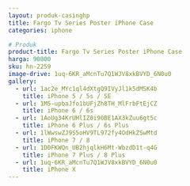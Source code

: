 ```yaml
---
layout: produk-casinghp
title: Fargo Tv Series Poster iPhone Case
categories: iphone

# Produk
product-title: Fargo Tv Series Poster iPhone Case
harga: 90000
sku: hn-2259
image-drive: 1uq-6KR_aMcnTu7Q1WJV8xkBVYD_6N0u0
gallery:
  - url: 1ac2e_MYc1ql4dXtgQ9IVyJl1k5dMSK4b
    title: iPhone 5 / 5s / SE
  - url: 1M5-upbaJfo1bUFjZh8TH_MlFrbFtEjCZ
    title: iPhone 6 / 6s
  - url: 1AoUg34KrUHlIZ0i90BE1AX3kZuu6gt5c
    title: iPhone 6 Plus / 6s Plus
  - url: 1lWwswZJ9S5oHV9TL972fy4OdHkZSwMtd
    title: iPhone 7 / 8
  - url: 1D0FKWQn_UB2hjqlkH6Mt-WbzdD1t-q4G
    title: iPhone 7 Plus / 8 Plus
  - url: 1uq-6KR_aMcnTu7Q1WJV8xkBVYD_6N0u0
    title: iPhone X
---
```


